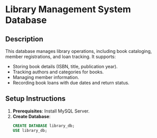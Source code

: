 # Library Management System Database

## Description
This database manages library operations, including book cataloging, member registrations, and loan tracking. It supports:
- Storing book details (ISBN, title, publication year).
- Tracking authors and categories for books.
- Managing member information.
- Recording book loans with due dates and return status.

## Setup Instructions
1. **Prerequisites**: Install MySQL Server.
2. **Create Database**:
   ```sql
   CREATE DATABASE library_db;
   USE library_db;